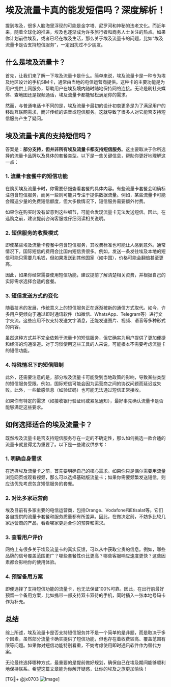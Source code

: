 # 埃及流量卡真的能发短信吗？深度解析！

提到埃及，很多人脑海里浮现的可能是金字塔、尼罗河和神秘的法老文化。而近年来，随着全球化的推进，埃及也逐渐成为许多旅行者和商务人士关注的热点。如果你计划前往埃及，或者已经在埃及生活，那么关于埃及流量卡的问题，比如“埃及流量卡是否支持短信服务”，一定困扰过不少朋友。

## 什么是埃及流量卡？

首先，让我们来了解一下埃及流量卡是什么。简单来说，埃及流量卡是一种专为埃及地区设计的手机SIM卡，通常由当地的电信运营商提供。这种卡的主要功能是为用户提供上网服务，帮助用户在埃及境内随时随地保持网络连接。无论是刷社交媒体、查地图还是视频通话，埃及流量卡都能轻松满足你的需求。

然而，与普通电话卡不同的是，埃及流量卡最初的设计初衷更多是为了满足用户的移动互联网需求，而非传统的语音或短信服务。这就导致了很多人对它能否支持短信服务产生了疑问。

## 埃及流量卡真的支持短信吗？

答案是：**部分支持，但并非所有埃及流量卡都支持短信服务**。这主要取决于你所选择的流量卡品牌以及具体的套餐类型。以下是一些关键信息，帮助你更好地理解这一点：

### 1. **流量卡套餐中的短信功能**
   在购买埃及流量卡时，你需要仔细查看套餐的具体内容。有些流量卡套餐会明确标注包含短信服务，而另一些则可能只专注于提供数据流量。例如，某些流量卡可能会赠送少量的免费短信额度，但大多数情况下，短信服务需要额外付费。

   如果你在购买时没有留意到这些细节，可能会发现流量卡无法发送短信。因此，在选购之前，建议提前咨询客服或仔细阅读相关说明。

### 2. **短信服务的收费模式**
   即使某些埃及流量卡套餐中包含短信服务，其收费标准也可能让人感到意外。通常情况下，国际短信的费用会比国内短信贵很多。例如，发送一条发往埃及本地的短信可能只需要几毛钱，但如果发送到其他国家（如中国），价格可能会翻倍甚至更高。

   因此，如果你经常需要使用短信功能，建议提前了解清楚相关资费，并根据自己的实际需求选择合适的套餐。

### 3. **短信发送方式的变化**
   随着技术的发展，传统意义上的短信服务正在逐渐被新的通信方式取代。如今，许多用户更倾向于通过即时通讯软件（如微信、WhatsApp、Telegram等）进行文字交流。这些应用不仅支持发送文字消息，还能发送图片、视频、语音等多种形式的内容。

   虽然这种方式并不完全依赖于流量卡的短信服务，但它确实为用户提供了更加便捷和经济的沟通渠道。对于习惯使用这些工具的人来说，可能根本不需要考虑流量卡的短信功能。

### 4. **特殊情况下的短信限制**
   此外，还需要注意的是，部分埃及流量卡可能受到当地政策的影响，导致某些类型的短信服务受限。例如，国际短信可能会因为运营商之间的协议问题而延迟或失败。此外，一些敏感信息（如验证码）也可能无法通过短信正常接收。

   如果你有特定的需求（如接收银行验证码或紧急通知），最好事先确认流量卡是否能够满足这些要求。

## 如何选择适合的埃及流量卡？

既然埃及流量卡是否支持短信服务存在一定的不确定性，那么如何挑选一款合适的流量卡就显得尤为重要了。以下是一些建议供参考：

### 1. **明确自身需求**
   在选择埃及流量卡之前，首先要明确自己的核心需求。如果你只是偶尔需要用流量浏览网页或观看视频，那么可以选择基础版流量卡；如果你需要频繁发送短信，则应该优先考虑包含短信服务的套餐。

### 2. **对比多家运营商**
   埃及目前有多家主要的电信运营商，包括Orange、Vodafone和Etisalat等。它们各自提供的流量卡套餐和服务质量都有所差异。因此，在做决定前，不妨多比较几家运营商的产品，看看哪家更适合你的预算和需求。

### 3. **查看用户评价**
   网络上有很多关于埃及流量卡的真实反馈，可以从中获取宝贵的信息。例如，哪些品牌的信号覆盖范围更广？哪些套餐性价比更高？哪些客服响应速度更快？这些因素都会影响你的使用体验。

### 4. **预留备用方案**
   即便选择了支持短信功能的流量卡，也无法保证100%可靠。因此，在出行前最好预留一个备用方案，比如携带一部支持双卡双待的手机，同时插入一张本地号码卡作为补充。

## 总结

综上所述，埃及流量卡是否支持短信服务并不是一个简单的是非题，而是取决于多个因素。虽然部分流量卡确实提供了短信功能，但也存在着收费较高、覆盖范围有限等问题。如果你对短信功能特别看重，不妨考虑使用即时通讯软件作为替代方案。

无论最终选择哪种方式，最重要的是提前做好规划，确保自己在埃及期间能够顺利地保持联系。希望这篇文章能为你解开疑惑，让你的埃及之旅更加愉快！

[TG💪+ @jx0703 ![Image](https://github.com/user-attachments/assets/dbca1d08-cadb-493c-b0ec-ad6f7a83f270)]